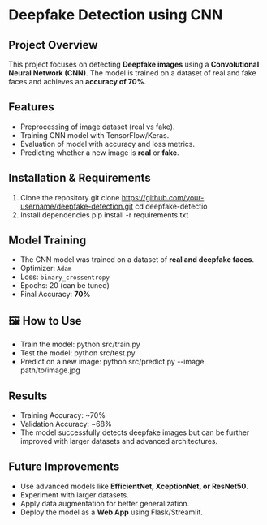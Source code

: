 # Deepfake Detection using CNN
## Project Overview
This project focuses on detecting **Deepfake images** using a **Convolutional Neural Network (CNN)**.
The model is trained on a dataset of real and fake faces and achieves an **accuracy of 70%**.

## Features

* Preprocessing of image dataset (real vs fake).
* Training CNN model with TensorFlow/Keras.
* Evaluation of model with accuracy and loss metrics.
* Predicting whether a new image is **real** or **fake**.

## Installation & Requirements

1. Clone the repository
   git clone https://github.com/your-username/deepfake-detection.git
   cd deepfake-detectio
2. Install dependencies
   pip install -r requirements.txt

##  Model Training

* The CNN model was trained on a dataset of **real and deepfake faces**.
* Optimizer: `Adam`
* Loss: `binary_crossentropy`
* Epochs: 20 (can be tuned)
* Final Accuracy: **70%**
## 🖼️ How to Use

* Train the model:
  python src/train.py
* Test the model:
  python src/test.py
* Predict on a new image:
  python src/predict.py --image path/to/image.jpg
## Results

* Training Accuracy: \~70%
* Validation Accuracy: \~68%
* The model successfully detects deepfake images but can be further improved with larger datasets and advanced architectures.

## Future Improvements

* Use advanced models like **EfficientNet, XceptionNet, or ResNet50**.
* Experiment with larger datasets.
* Apply data augmentation for better generalization.
* Deploy the model as a **Web App** using Flask/Streamlit.

